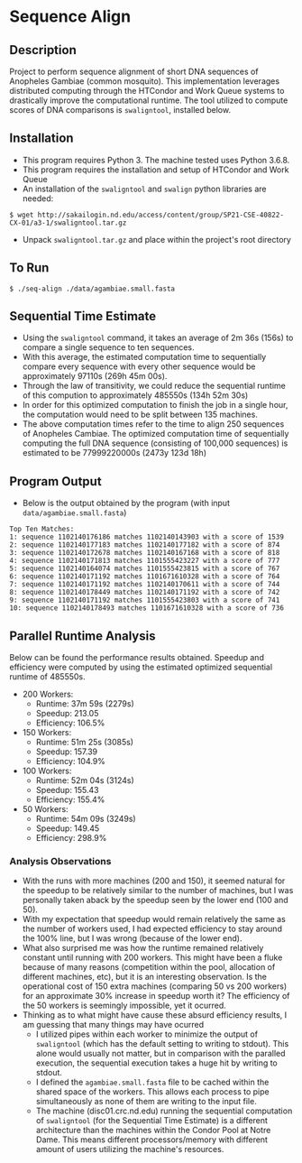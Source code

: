 # Sequence Align

## Description
Project to perform sequence alignment of short DNA sequences of Anopheles Gambiae (common mosquito). This implementation leverages distributed computing through the HTCondor and Work Queue systems to drastically improve the computational runtime. The tool utilized to compute scores of DNA comparisons is `swaligntool`, installed below.

## Installation
- This program requires Python 3. The machine tested uses Python 3.6.8.
- This program requires the installation and setup of HTCondor and Work Queue
- An installation of the `swaligntool` and `swalign` python libraries are needed:
```console
$ wget http://sakailogin.nd.edu/access/content/group/SP21-CSE-40822-CX-01/a3-1/swaligntool.tar.gz
```
- Unpack `swaligntool.tar.gz` and place within the project's root directory

## To Run
```console
$ ./seq-align ./data/agambiae.small.fasta
```

## Sequential Time Estimate
- Using the `swaligntool` command, it takes an average of 2m 36s (156s) to compare a single sequence to ten sequences.
- With this average, the estimated computation time to sequentially compare every sequence with every other sequence would be approximately 97110s (269h 45m 00s).
- Through the law of transitivity, we could reduce the sequential runtime of this compution to approximately 485550s (134h 52m 30s)
- In order for this optimized computation to finish the job in a single hour, the computation would need to be split between 135 machines.
- The above computation times refer to the time to align 250 sequences of Anopheles Cambiae. The optimized computation time of sequentially computing the full DNA sequence (consisting of 100,000 sequences) is estimated to be 77999220000s (2473y 123d 18h)

## Program Output
- Below is the output obtained by the program (with input `data/agambiae.small.fasta`)
```console
Top Ten Matches:
1: sequence 1102140176186 matches 1102140143903 with a score of 1539
2: sequence 1102140177183 matches 1102140177182 with a score of 874
3: sequence 1102140172678 matches 1102140167168 with a score of 818
4: sequence 1102140171813 matches 1101555423227 with a score of 777
5: sequence 1102140164074 matches 1101555423815 with a score of 767
6: sequence 1102140171192 matches 1101671610328 with a score of 764
7: sequence 1102140171192 matches 1102140170611 with a score of 744
8: sequence 1102140178449 matches 1102140171192 with a score of 742
9: sequence 1102140171192 matches 1101555423803 with a score of 741
10: sequence 1102140178493 matches 1101671610328 with a score of 736
```

## Parallel Runtime Analysis
Below can be found the performance results obtained. Speedup and efficiency were computed by using the estimated optimized sequential runtime of 485550s.
- 200 Workers:
	- Runtime: 37m 59s (2279s)
	- Speedup: 213.05
	- Efficiency: 106.5%
- 150 Workers:
	- Runtime: 51m 25s (3085s)
	- Speedup: 157.39
	- Efficiency: 104.9%
- 100 Workers:
	- Runtime: 52m 04s (3124s)
	- Speedup: 155.43
	- Efficiency: 155.4%
- 50 Workers:
	- Runtime: 54m 09s (3249s)
	- Speedup: 149.45
	- Efficiency: 298.9%

### Analysis Observations
- With the runs with more machines (200 and 150), it seemed natural for the speedup to be relatively similar to the number of machines, but I was personally taken aback by the speedup seen by the lower end (100 and 50).
- With my expectation that speedup would remain relatively the same as the number of workers used, I had expected efficiency to stay around the 100% line, but I was wrong (because of the lower end).
- What also surprised me was how the runtime remained relatively constant until running with 200 workers. This might have been a fluke because of many reasons (competition within the pool, allocation of different machines, etc), but it is an interesting observation. Is the operational cost of 150 extra machines (comparing 50 vs 200 workers) for an approximate 30% increase in speedup worth it? The efficiency of the 50 workers is seemingly impossible, yet it ocurred.
- Thinking as to what might have cause these absurd efficiency results, I am guessing that many things may have ocurred
	- I utilized pipes within each worker to minimize the output of `swaligntool` (which has the default setting to writing to stdout). This alone would usually not matter, but in comparison with the paralled execution, the sequential execution takes a huge hit by writing to stdout.
	- I defined the `agambiae.small.fasta` file to be cached within the shared space of the workers. This allows each process to pipe simultaneously as none of them are writing to the input file.
	- The machine (disc01.crc.nd.edu) running the sequential computation of `swaligntool` (for the Sequential Time Estimate) is a different architecture than the machines within the Condor Pool at Notre Dame. This means different processors/memory with different amount of users utilizing the machine's resources.

